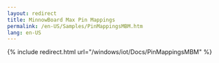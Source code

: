 ```yaml
---
layout: redirect
title: MinnowBoard Max Pin Mappings
permalink: /en-US/Samples/PinMappingsMBM.htm
lang: en-US
---
```


{% include redirect.html url="/windows/iot/Docs/PinMappingsMBM" %}
